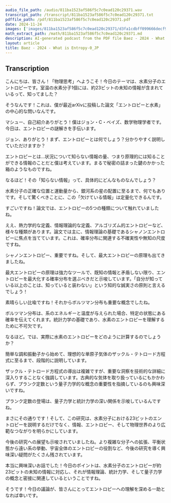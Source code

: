 ```yaml
---
audio_file_path: /audio/811ba1523af586f5c7c0ead120c29371.wav
transcript_path: /transcript/811ba1523af586f5c7c0ead120c29371.txt
pdffile_path: /pdf/811ba1523af586f5c7c0ead120c29371.pdf
date: 2024-11-24
images: ['images/811ba1523af586f5c7c0ead120c29371/d3fa1cdbff099666decf9511790b0832bf36a10dfcc29a60aa6a229913433e0f.jpg', 'images/811ba1523af586f5c7c0ead120c29371/02c4c7dd7dabfcdd32c37cf0fc0212e05648859fd1445db595e530c69b007e62.jpg', 'images/811ba1523af586f5c7c0ead120c29371/e60c5c5b4875f69ad6db20c2388f5c60c7f39497a40767de4af56d065fff4e68.jpg', 'images/811ba1523af586f5c7c0ead120c29371/08aa647807c82238b992a296093045ed666d1b53e544eb6af041b9b001eb485e.jpg', 'images/811ba1523af586f5c7c0ead120c29371/6887d445c5d6c43cf3428cff0bbe24439293cad3a5c55faff95a1ff2184c86c1.jpg', 'images/811ba1523af586f5c7c0ead120c29371/422205d39385073ff111117e7598b053835e96054972081e85a23c35a0ce9f5a.jpg', 'images/811ba1523af586f5c7c0ead120c29371/c15b60aab53084e49aa8da9c2b42ca6966b865bfd7d1f0f686e22115cbdbcbd6.jpg', 'images/811ba1523af586f5c7c0ead120c29371/d76e7498ae9bc59212850a075cd7a751b8f4ee776f5a2794675d4e997513d4ac.jpg', 'images/811ba1523af586f5c7c0ead120c29371/3b7619e39b7fd20b28bfed327db01902cab1872b128c76a7633ca11c5b6273b5.jpg', 'images/811ba1523af586f5c7c0ead120c29371/64fde7b3378cd88109e2b8478cebe91522911809a3100d4b2033d5a2c73899d3.jpg', 'images/811ba1523af586f5c7c0ead120c29371/b910f870674d40c42e8e9711b71102a8d6879c157955e2592c416557435cc05b.jpg', 'images/811ba1523af586f5c7c0ead120c29371/e19f832b336c6572eef9b66e9387e330865ca0c9d289e776802d4fcfe0333ae4.jpg', 'images/811ba1523af586f5c7c0ead120c29371/9460273ef4940a0465c03305132c7ccbfa1a00aaa4dc917038a8970e07b42c41.jpg', 'images/811ba1523af586f5c7c0ead120c29371/4c6ab5a5acda0ee366193760a70bd7efc92807c04fba4ce58d0f368bd43cd60b.jpg', 'images/811ba1523af586f5c7c0ead120c29371/5321c4179e63cdd153ed9a46a43e52b1aac959b874e4959de7dd78899bb32cc7.jpg', 'images/811ba1523af586f5c7c0ead120c29371/97ddbb6a3b452b4e5584811ae8425e7ce44dfd1d756667d18829e98b24865f7f.jpg', 'images/811ba1523af586f5c7c0ead120c29371/9898c06408d41c5cff9114e94d553b9c9befe7e3c28b7692d2c71c4dfd044db2.jpg', 'images/811ba1523af586f5c7c0ead120c29371/1852b5b7c75850f9d929892d828324729b8542254145a368b822b0f0ea7c28d4.jpg', 'images/811ba1523af586f5c7c0ead120c29371/34508bfaec5b01dcffaaf656072a96b2c6c919ecb732915a8798e755f569a942.jpg', 'images/811ba1523af586f5c7c0ead120c29371/ea38e6ceab12753420d2cf828fc2718c4613ec50133a709973f345d40bd3e37a.jpg', 'images/811ba1523af586f5c7c0ead120c29371/c759cc7c4e96108555b75bcad4ac4f4486d645685de194613dbd606f60194959.jpg']
math_extract_path: /math/811ba1523af586f5c7c0ead120c29371.md
description: AI-generated podcast from the PDF file Baez - 2024 - What is Entropy-0_JP / 811ba1523af586f5c7c0ead120c29371
layout: article
title: Baez - 2024 - What is Entropy-0_JP
---
```


## Transcription
こんにちは、皆さん！「物理思考」へようこそ！今日のテーマは、水素分子のエントロピーです。室温の水素分子1個には、約23ビットの未知の情報が含まれているって、知ってました？

そうなんです！これは、僕が最近arXivに投稿した論文「エントロピーと水素」の中心的な問いなんです。

マシュー、自己紹介ありがとう！僕はジョン・C・ベイズ、数学物理学者です。今日は、エントロピーの謎解きを手伝います。

ジョン、ありがとう！まず、エントロピーとは何でしょう？分かりやすく説明していただけますか？

エントロピーとは…状況について知らない情報の量、つまり原理的には知ることができる情報のことだと僕は考えています。まるで秘密の詰まった鍵のかかった箱のようなものですね。

なるほど！その「知らない情報」って、具体的にどんなものなんでしょう？

水素分子の正確な位置と運動量から、銀河系の星の配置に至るまで、何でもありです。そして驚くべきことに、この「欠けている情報」は定量化できるんです。

すごいですね！論文では、エントロピーの5つの種類について触れていましたね。

ええ、熱力学的な定義、情報理論的な定義、アルゴリズム的エントロピーなど、様々な種類があります。論文では主に、情報理論の基礎であるシャノンエントロピーに焦点を当てています。これは、確率分布に関連する不確実性や無知の尺度ですね。

シャノンエントロピー、重要ですね。そして、最大エントロピーの原理も出てきましたね。

最大エントロピーの原理は強力なツールで、既知の情報と矛盾しない限り、エントロピーを最大化する確率分布を選ぶべきだと示唆しています。「自分が知っている以上のことは、知っていると装わない」という知的な誠実さの原則と言えるでしょう！

素晴らしい比喩ですね！それからボルツマン分布も重要な概念でしたね。

ボルツマン分布は、系のエネルギーと温度が与えられた場合、特定の状態にある確率を伝えてくれます。統計力学の基礎であり、水素のエントロピーを理解するために不可欠です。

なるほど。では、実際に水素のエントロピーをどのように計算するのでしょうか？

簡単な調和振動子から始めて、理想的な単原子気体のザックル・テトロード方程式に至るまで、段階的に説明しています。

ザックル・テトロード方程式の導出は複雑ですが、重要な洞察を技術的な詳細に深入りすることなく強調しています。古典的な気体を取り扱っているにもかかわらず、プランク定数という量子力学的な概念の重要性を指摘しているのも興味深いですね。

プランク定数の登場は、量子力学と統計力学の深い関係を示唆しているんですね。

まさにその通りです！そして、この研究は、水素分子における23ビットのエントロピーを説明するだけでなく、情報、エントロピー、そして物理世界のより広範なつながりを明らかにしています。

今後の研究への展望も示唆されていましたね。より複雑な分子への拡張、平衡状態から遠い系の挙動、宇宙全体のエントロピーの役割など、今後の研究を導く興味深い疑問がたくさん残されています。

本当に興味深いお話でした！今日のポイントは、水素分子のエントロピーが約23ビットの未知の情報に対応し、それが情報理論、統計力学、そして量子力学の概念と密接に関連しているということですね。

そうです！今日の議論が、皆さんにとってエントロピーへの理解を深める一助となれば幸いです。






